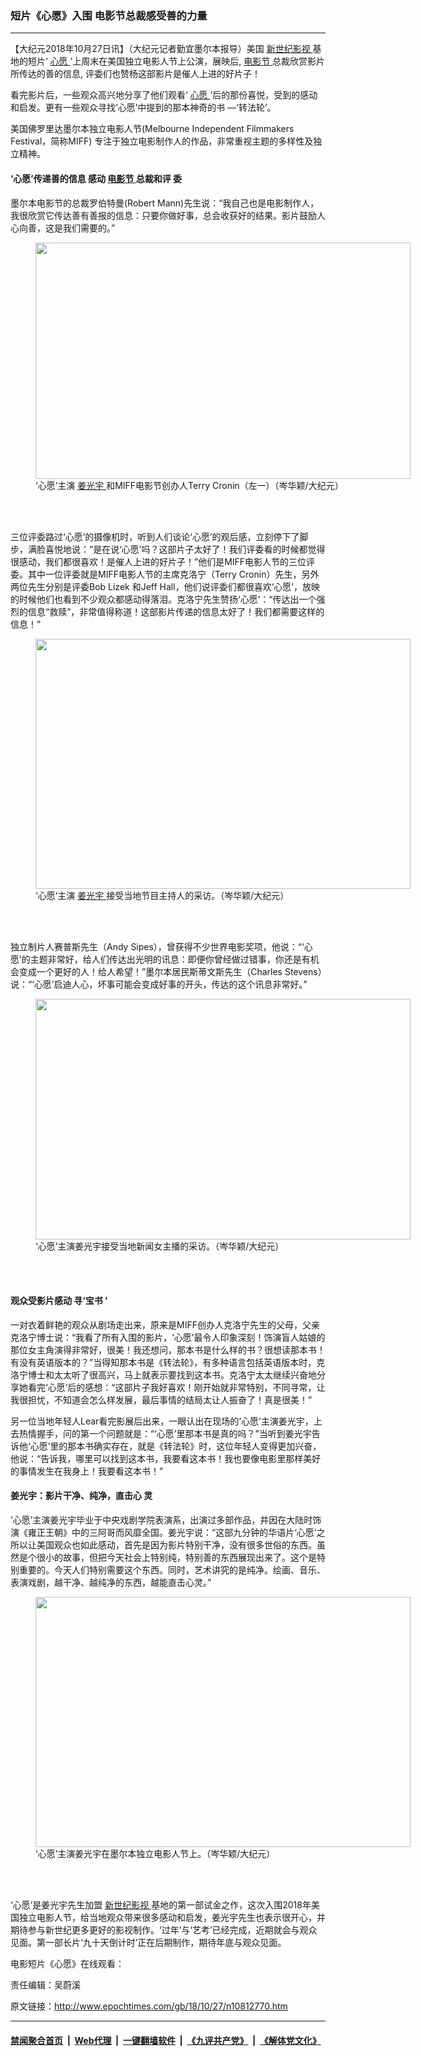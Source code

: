 ### 短片《心愿》入围 电影节总裁感受善的力量
------------------------

<p>
 【大纪元2018年10月27日讯】（大纪元记者勤宜墨尔本报导）美国
 <a href="http://www.epochtimes.com/gb/tag/%E6%96%B0%E4%B8%96%E7%BA%AA%E5%BD%B1%E8%A7%86.html">
  新世纪影视
 </a>
 基地的短片‘
 <a href="http://www.epochtimes.com/gb/tag/%E5%BF%83%E6%84%BF.html">
  心愿
 </a>
 ’上周末在美国独立电影人节上公演，展映后,
 <a href="http://www.epochtimes.com/gb/tag/%E7%94%B5%E5%BD%B1%E8%8A%82.html">
  电影节
 </a>
 总裁欣赏影片所传达的善的信息, 评委们也赞杨这部影片是催人上进的好片子！
</p>
<p>
 看完影片后，一些观众高兴地分享了他们观看‘
 <a href="http://www.epochtimes.com/gb/tag/%E5%BF%83%E6%84%BF.html">
  心愿
 </a>
 ’后的那份喜悦，受到的感动和启发。更有一些观众寻找‘心愿’中提到的那本神奇的书 —‘转法轮’。
</p>
<p>
 美国佛罗里达墨尔本独立电影人节(Melbourne Independent Filmmakers Festival，简称MIFF) 专注于独立电影制作人的作品，非常重视主题的多样性及独立精神。
</p>
<h4>
 <strong>
  ‘心愿’传递善的信息
 </strong>
 <strong>
  感动
  <a href="http://www.epochtimes.com/gb/tag/%E7%94%B5%E5%BD%B1%E8%8A%82.html">
   电影节
  </a>
  总裁和评
 </strong>
 <strong>
  委
 </strong>
</h4>
<p>
 墨尔本电影节的总裁罗伯特曼(Robert Mann)先生说：“我自己也是电影制作人，我很欣赏它传达善有善报的信息：只要你做好事，总会收获好的结果。影片鼓励人心向善，这是我们需要的。”
</p>
<figure class="wp-caption aligncenter" id="attachment_10812812" style="width: 600px">
 <a href="http://i.epochtimes.com/assets/uploads/2018/10/54f97780ec8d5a3839040f42be3a939e.jpg">
  <img alt="" class="size-large wp-image-10812812" height="378" src="http://i.epochtimes.com/assets/uploads/2018/10/54f97780ec8d5a3839040f42be3a939e-600x378.jpg" width="600"/>
 </a>
 <br/><figcaption class="wp-caption-text">
  ‘心愿’主演
  <a href="http://www.epochtimes.com/gb/tag/%E5%A7%9C%E5%85%89%E5%AE%87.html">
   姜光宇
  </a>
  和MIFF电影节创办人Terry Cronin（左一）（岑华颖/大纪元）
 </figcaption><br/>
</figure><br/>
<p>
 三位评委路过‘心愿’的摄像机时，听到人们谈论‘心愿’的观后感，立刻停下了脚步，满脸喜悦地说：“是在说‘心愿’吗？这部片子太好了！我们评委看的时候都觉得很感动，我们都很喜欢！是催人上进的好片子！”他们是MIFF电影人节的三位评委。其中一位评委就是MIFF电影人节的主席克洛宁（Terry Cronin）先生，另外两位先生分别是评委Bob Lizek 和Jeff Hall，他们说评委们都很喜欢‘心愿’，放映的时候他们也看到不少观众都感动得落泪。克洛宁先生赞扬‘心愿’：“传达出一个强烈的信息“救赎”，非常值得称道！这部影片传递的信息太好了！我们都需要这样的信息！”
</p>
<figure class="wp-caption aligncenter" id="attachment_10812813" style="width: 600px">
 <a href="http://i.epochtimes.com/assets/uploads/2018/10/f24d66e00406e60857e6bc8b53ab8b74.jpg">
  <img alt="" class="size-large wp-image-10812813" height="400" src="http://i.epochtimes.com/assets/uploads/2018/10/f24d66e00406e60857e6bc8b53ab8b74-600x400.jpg" width="600"/>
 </a>
 <br/><figcaption class="wp-caption-text">
  ‘心愿’主演
  <a href="http://www.epochtimes.com/gb/tag/%E5%A7%9C%E5%85%89%E5%AE%87.html">
   姜光宇
  </a>
  接受当地节目主持人的采访。（岑华颖/大纪元）
 </figcaption><br/>
</figure><br/>
<p>
 独立制片人赛普斯先生（Andy Sipes），曾获得不少世界电影奖项，他说：“‘心愿’的主题非常好，给人们传达出光明的讯息：即便你曾经做过错事，你还是有机会变成一个更好的人！给人希望！”墨尔本居民斯蒂文斯先生（Charles Stevens）说：“‘心愿’启迪人心，坏事可能会变成好事的开头，传达的这个讯息非常好。”
</p>
<figure class="wp-caption aligncenter" id="attachment_10812814" style="width: 600px">
 <a href="http://i.epochtimes.com/assets/uploads/2018/10/ef0c6492aa33fc0efd6433f9a8866ce1.jpg">
  <img alt="" class="size-large wp-image-10812814" height="385" src="http://i.epochtimes.com/assets/uploads/2018/10/ef0c6492aa33fc0efd6433f9a8866ce1-600x385.jpg" width="600"/>
 </a>
 <br/><figcaption class="wp-caption-text">
  ‘心愿’主演姜光宇接受当地新闻女主播的采访。（岑华颖/大纪元）
 </figcaption><br/>
</figure><br/>
<h4>
 <strong>
  观众受影片感动
 </strong>
 <strong>
  寻‘宝书
 </strong>
 <strong>
  ’
 </strong>
</h4>
<p>
 一对衣着鲜艳的观众从剧场走出来，原来是MIFF创办人克洛宁先生的父母，父亲克洛宁博士说：“我看了所有入围的影片，‘心愿’最令人印象深刻！饰演盲人姑娘的那位女主角演得非常好，很美！我还想问，那本书是什么样的书？很想读那本书！有没有英语版本的？”当得知那本书是《转法轮》，有多种语言包括英语版本时，克洛宁博士和太太听了很高兴，马上就表示要找到这本书。克洛宁太太继续兴奋地分享她看完‘心愿’后的感想：“这部片子我好喜欢！刚开始就非常特别，不同寻常，让我很担忧，不知道会怎么样发展，最后事情的结局太让人振奋了！真是很美！”
</p>
<p>
 另一位当地年轻人Lear看完影展后出来，一眼认出在现场的‘心愿’主演姜光宇，上去热情握手，问的第一个问题就是：“‘心愿’里那本书是真的吗？”当听到姜光宇告诉他‘心愿’里的那本书确实存在，就是《转法轮》时，这位年轻人变得更加兴奋，他说：“告诉我，哪里可以找到这本书，我要看这本书！我也要像电影里那样美好的事情发生在我身上！我要看这本书！”
</p>
<h4>
 <strong>
  姜光宇：影片干净、纯净，直击心
 </strong>
 <strong>
  灵
 </strong>
</h4>
<p>
 ‘心愿’主演姜光宇毕业于中央戏剧学院表演系，出演过多部作品，并因在大陆时饰演《雍正王朝》中的三阿哥而风靡全国。姜光宇说：“这部九分钟的华语片‘心愿’之所以让美国观众也如此感动，首先是因为影片特别干净，没有很多世俗的东西。虽然是个很小的故事，但把今天社会上特别纯，特别善的东西展现出来了。这个是特别重要的。今天人们特别需要这个东西。同时，艺术讲究的是纯净。绘画、音乐、表演戏剧，越干净、越纯净的东西，越能直击心灵。”
</p>
<figure class="wp-caption aligncenter" id="attachment_10812819" style="width: 600px">
 <a href="http://i.epochtimes.com/assets/uploads/2018/10/97fc92511990b5746661b7504730dcfe.jpg">
  <img alt="" class="size-large wp-image-10812819" height="400" src="http://i.epochtimes.com/assets/uploads/2018/10/97fc92511990b5746661b7504730dcfe-600x400.jpg" width="600"/>
 </a>
 <br/><figcaption class="wp-caption-text">
  ‘心愿’主演姜光宇在墨尔本独立电影人节上。（岑华颖/大纪元）
 </figcaption><br/>
</figure><br/>
<p>
 ‘心愿’是姜光宇先生加盟
 <a href="http://www.epochtimes.com/gb/tag/%E6%96%B0%E4%B8%96%E7%BA%AA%E5%BD%B1%E8%A7%86.html">
  新世纪影视
 </a>
 基地的第一部试金之作，这次入围2018年美国独立电影人节，给当地观众带来很多感动和启发，姜光宇先生也表示很开心，并期待参与新世纪更多更好的影视制作。‘过年’与‘艺考’已经完成，近期就会与观众见面。第一部长片‘九十天倒计时’正在后期制作，期待年底与观众见面。
</p>
<p>
 电影短片《心愿》在线观看：
</p>
<div class="video_fit_container">
</div>
<p>
 责任编辑：吴蔚溪
</p>

原文链接：http://www.epochtimes.com/gb/18/10/27/n10812770.htm


------------------------
#### [禁闻聚合首页](https://github.com/gfw-breaker/banned-news/blob/master/README.md) &nbsp;|&nbsp; [Web代理](https://github.com/gfw-breaker/open-proxy/blob/master/README.md) &nbsp;|&nbsp; [一键翻墙软件](https://github.com/gfw-breaker/nogfw/blob/master/README.md) &nbsp;|&nbsp; [《九评共产党》](https://github.com/gfw-breaker/9ping.md/blob/master/README.md#九评之一评共产党是什么) &nbsp;|&nbsp; [《解体党文化》](https://github.com/gfw-breaker/jtdwh.md/blob/master/README.md#绪论)